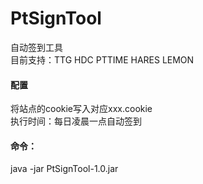 # PtSignTool
自动签到工具 </br>
目前支持：TTG HDC PTTIME HARES LEMON </br>

#### 配置
将站点的cookie写入对应xxx.cookie </br>
执行时间：每日凌晨一点自动签到 </br>

#### 命令：
java -jar PtSignTool-1.0.jar </br>
